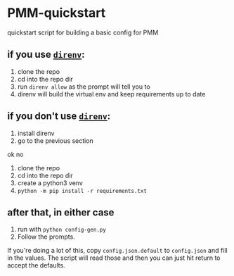 # PMM-quickstart
quickstart script for building a basic config for PMM

## if you use [`direnv`](https://github.com/direnv/direnv):
1. clone the repo
1. cd into the repo dir
1. run `direnv allow` as the prompt will tell you to
1. direnv will build the virtual env and keep requirements up to date

## if you don't use [`direnv`](https://github.com/direnv/direnv):
1. install direnv
2. go to the previous section
   
ok no

1. clone the repo
1. cd into the repo dir
1. create a python3 venv
1. `python -m pip install -r requirements.txt`

## after that, in either case
1. run with `python config-gen.py`
1. Follow the prompts.


If you're doing a lot of this, copy `config.json.default` to `config.json` and fill in the values.  The script will read those and then you can just hit return to accept the defaults.
